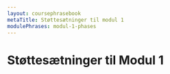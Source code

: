 ```yaml
---
layout: coursephrasebook
metaTitle: Støttesætninger til modul 1
modulePhrases: modul-1-phases
---
```

# Støttesætninger til Modul 1